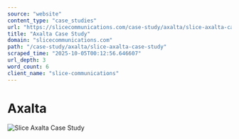 ```yaml
---
source: "website"
content_type: "case_studies"
url: "https://slicecommunications.com/case-study/axalta/slice-axalta-case-study"
title: "Axalta Case Study"
domain: "slicecommunications.com"
path: "/case-study/axalta/slice-axalta-case-study"
scraped_time: "2025-10-05T00:12:56.646607"
url_depth: 3
word_count: 6
client_name: "slice-communications"
---
```


# Axalta

![Slice Axalta Case Study](https://slicecommunications.com/wp-content/uploads/2018/02/Slice-Axalta-Case-Study-pdf-232x300.jpg)